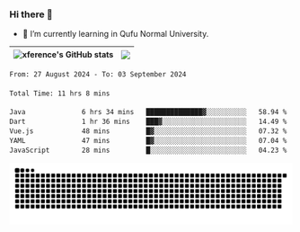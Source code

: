 ### Hi there 👋

<!--
**xference/xference** is a ✨ _special_ ✨ repository because its `README.md` (this file) appears on your GitHub profile.

Here are some ideas to get you started:

- 🔭 I’m currently working on ...

- 👯 I’m looking to collaborate on ...
- 🤔 I’m looking for help with ...
- 💬 Ask me about ...
- 📫 How to reach me: ...
- 😄 Pronouns: ...
- ⚡ Fun fact: ...
-->
- 🌱 I’m currently learning in Qufu Normal University.


| <img src="https://github-readme-stats.vercel.app/api?username=xference&show_icons=true&theme=ambient_gradient" alt="xference's GitHub stats" align="center"/> | <img src="https://github-readme-streak-stats.herokuapp.com/?user=xference"  style="zoom:100%;" align="center"/> |
| ------------------------------------------------------------ | ------------------------------------------------------------ |

<!--START_SECTION:waka-->

```txt
From: 27 August 2024 - To: 03 September 2024

Total Time: 11 hrs 8 mins

Java              6 hrs 34 mins   ██████████████▓░░░░░░░░░░   58.94 %
Dart              1 hr 36 mins    ███▓░░░░░░░░░░░░░░░░░░░░░   14.49 %
Vue.js            48 mins         █▓░░░░░░░░░░░░░░░░░░░░░░░   07.32 %
YAML              47 mins         █▓░░░░░░░░░░░░░░░░░░░░░░░   07.04 %
JavaScript        28 mins         █░░░░░░░░░░░░░░░░░░░░░░░░   04.23 %
```

<!--END_SECTION:waka-->

<picture>
  <source media="(prefers-color-scheme: dark)" srcset="https://raw.githubusercontent.com/xference/xference/output/github-contribution-grid-snake-dark.svg" />
  <source media="(prefers-color-scheme: light)" srcset="https://raw.githubusercontent.com/xference/xference/output/github-contribution-grid-snake.svg" />
  <img alt="github-snake" src="https://raw.githubusercontent.com/xference/xference/output/github-contribution-grid-snake.svg" />
</picture>

